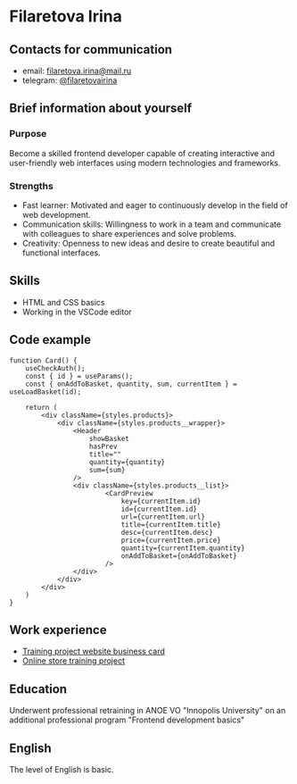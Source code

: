 # Filaretova Irina

## Contacts for communication
* email: [filaretova.irina@mail.ru](mailto:filaretova.irina@mail.ru)
* telegram: [@filaretovairina](https://t.me/filaretovairina)

## Brief information about yourself
### Purpose
Become a skilled frontend developer capable of creating interactive and user-friendly web interfaces using modern technologies and frameworks. 
### Strengths
* Fast learner: Motivated and eager to continuously develop in the field of web development.
* Communication skills: Willingness to work in a team and communicate with colleagues to share experiences and solve problems.
* Creativity: Openness to new ideas and desire to create beautiful and functional interfaces.

## Skills
* HTML and CSS basics
* Working in the VSCode editor

## Code example
```
function Card() {
    useCheckAuth();
    const { id } = useParams();
    const { onAddToBasket, quantity, sum, currentItem } = useLoadBasket(id);

    return (
        <div className={styles.products}>
            <div className={styles.products__wrapper}>
                <Header 
                    showBasket
                    hasPrev
                    title=""
                    quantity={quantity}
                    sum={sum}
                />
                <div className={styles.products__list}>
                        <CardPreview
                            key={currentItem.id}
                            id={currentItem.id}
                            url={currentItem.url}
                            title={currentItem.title}
                            desc={currentItem.desc}
                            price={currentItem.price}
                            quantity={currentItem.quantity}
                            onAddToBasket={onAddToBasket}
                        />
                </div>
            </div>
        </div>
    )
}

```
## Work experience
* [Training project website business card](https://gitlab.com/IrinaFilaretova/business_card)
* [Online store training project](https://gitlab.com/IrinaFilaretova/module-react)

## Education
Underwent professional retraining in ANOE VO "Innopolis University" on an additional professional program "Frontend development basics"

## English
The level of English is basic.